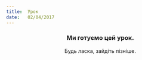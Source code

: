 ```yaml
---
title:  Урок
date:   02/04/2017
---
```


### <center>Ми готуємо цей урок.</center>
<center>Будь ласка, зайдіть пізніше.</center>